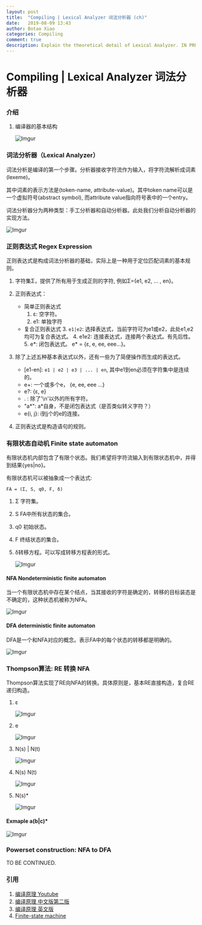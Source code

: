 ```yaml
---
layout: post
title:  "Compiling | Lexical Analyzer 词法分析器 (ch)"
date:   2019-08-09 13:43
author: Botao Xiao
categories: Compiling
comment: true
description: Explain the theoretical detail of Lexical Analyzer. IN PROGRESS!!!
---
```


# Compiling | Lexical Analyzer 词法分析器

### 介绍
1. 编译器的基本结构
    
    ![Imgur](https://i.imgur.com/6c6Pvqi.png)

### 词法分析器（Lexical Analyzer）
词法分析是编译的第一个步骤。分析器接收字符流作为输入，将字符流解析成词素(lexeme)。

其中词素的表示方法是(token-name, attribute-value)。其中token name可以是一个虚拟符号(abstract symbol), 而attribute value指向符号表中的一个entry。

词法分析器分为两种类型：手工分析器和自动分析器。此处我们分析自动分析器的实现方法。

![Imgur](https://i.imgur.com/Pg5QP1Q.png)

### 正则表达式 Regex Expression
正则表达式是构成词法分析器的基础，实际上是一种用于定位匹配词素的基本规则。
1. 字符集Σ，提供了所有用于生成正则的字符, 例如Σ={e1, e2, ... , en}。

2. 正则表达式：
    * 简单正则表达式
        1. ε: 空字符。
        2. e1: 单独字符
    * 复合正则表达式
        3. ```e1|e2```: 选择表达式，当前字符可为e1或e2，此处e1,e2均可为复合表达式。
        4. e1e2: 连接表达式，连接两个表达式。有先后性。
        5. e*: 闭包表达式。 e* = {ε, e, ee, eee...}。

3. 除了上述五种基本表达式以外，还有一些为了简便操作而生成的表达式。
    * [e1-en]: ```e1 | e2 | e3 | ... | en```, 其中e1到en必须在字符集中是连续的。
    * e+: 一个或多个e， {e, ee, eee ...}
    * e?: {ε, e}
    * . : 除了'\n'以外的所有字符。
    * "a*": a*自身，不是闭包表达式（是否类似转义字符？）
    * e{i, j}: i到j个的e的连接。

4. 正则表达式是构造语句的规则。

### 有限状态自动机 Finite state automaton
有限状态机内部包含了有限个状态。我们希望将字符流输入到有限状态机中，并得到结果{yes|no}。

有限状态机可以被抽象成一个表达式:
```
FA = (Σ, S, q0, F, δ)
```
1. Σ 字符集。
2. S FA中所有状态的集合。
3. q0 初始状态。
4. F 终结状态的集合。
5. δ转移方程。可以写成转移方程表的形式。
    
    ![Imgur](https://i.imgur.com/H5hgRIV.png)

#### NFA  Nondeterministic finite automaton
当一个有限状态机中存在某个结点，当其接收的字符是确定的，转移的目标装态是不确定的，这种状态机被称为NFA。

![Imgur](https://i.imgur.com/gK03gdY.png)

#### DFA deterministic finite automaton
DFA是一个和NFA对应的概念。表示FA中的每个状态的转移都是明确的。

![Imgur](https://i.imgur.com/Mpo1S9P.png)

### Thompson算法: RE 转换 NFA
Thompson算法实现了RE向NFA的转换。具体原则是，基本RE直接构造，复合RE递归构造。
1. ε

    ![Imgur](https://i.imgur.com/oH1SjRC.png)
2. e

    ![Imgur](https://i.imgur.com/oH1SjRC.png)

3. N(s) | N(t)

    ![Imgur](https://i.imgur.com/eYmZXtw.png)

4. N(s) N(t)

    ![Imgur](https://i.imgur.com/NagW5TO.png)
   
5. N(s)*

    ![Imgur](https://i.imgur.com/Zi7XqMC.png)

#### Exmaple a(b|c)*
![Imgur](https://i.imgur.com/kURUbD3.jpg?1)

### Powerset construction: NFA to DFA
TO BE CONTINUED.

### 引用
1. [编译原理 Youtube](https://www.youtube.com/playlist?list=PLe68gYG2zUeXCCJBewCrWYCKGQc24ialj)
2. [编译原理 中文版第二版](https://www.baidu.com/link?url=6AcWWF-1TGwGYlkjrSXXlxCy51U2g8HL9NeweWSx2ut-P1X-DBcPA80g87RVa4_g2OFuhOCdS4cPEDRC2oLeMq&wd=&eqid=dddcf83000276611000000065d4d9d9c)
3. [编译原理 英文版](http://www.informatik.uni-bremen.de/agbkb/lehre/ccfl/Material/ALSUdragonbook.pdf)
4. [Finite-state machine](https://en.wikipedia.org/wiki/Finite-state_machine)
